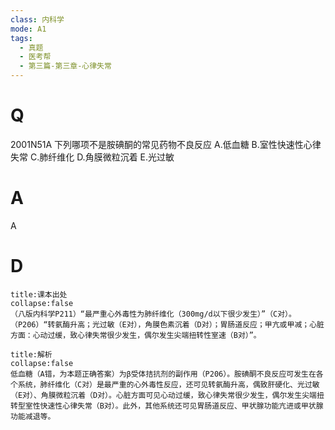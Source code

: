 ```yaml
---
class: 内科学
mode: A1
tags:
  - 真题
  - 医考帮
  - 第三篇-第三章-心律失常
---
```


# Q
2001N51A 下列哪项不是胺碘酮的常见药物不良反应
A.低血糖
B.室性快速性心律失常
C.肺纤维化
D.角膜微粒沉着
E.光过敏

# A
A
# D
```ad-note
title:课本出处
collapse:false
（八版内科学P211）“最严重心外毒性为肺纤维化（300mg/d以下很少发生）”（C对）。（P206）“转氨酶升高；光过敏（E对），角膜色素沉着（D对）；胃肠道反应；甲亢或甲减；心脏方面：心动过缓，致心律失常很少发生，偶尔发生尖端扭转性室速（B对）”。
```

```ad-summary
title:解析
collapse:false
低血糖（A错，为本题正确答案）为β受体拮抗剂的副作用（P206）。胺碘酮不良反应可发生在各个系统，肺纤维化（C对）是最严重的心外毒性反应，还可见转氨酶升高，偶致肝硬化、光过敏（E对）、角膜微粒沉着（D对）。心脏方面可见心动过缓，致心律失常很少发生，偶尔发生尖端扭转型室性快速性心律失常（B对）。此外，其他系统还可见胃肠道反应、甲状腺功能亢进或甲状腺功能减退等。
```

